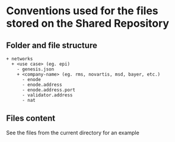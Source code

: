 # Conventions used for the files stored on the Shared Repository

## Folder and file structure
```shell
+ networks
  + <use case> (eg. epi)
    - genesis.json
    + <company-name> (eg. rms, novartis, msd, bayer, etc.)
      - enode
      - enode.address
      - enode.address.port
      - validator.address
      - nat
```
## Files content
See the files from the current directory for an example 

